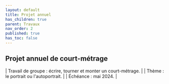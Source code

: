 ```yaml
---
layout: default
title: Projet annuel
has_children: true
parent: Travaux
nav_order: 2
published: true
has_toc: false
---
```

## Projet annuel de court-métrage
 | Travail de groupe : écrire, tourner et monter un court-métrage. | 
 | Thème : le portrait ou l'autoportrait. | 
 | Échéance : mai 2024. | 